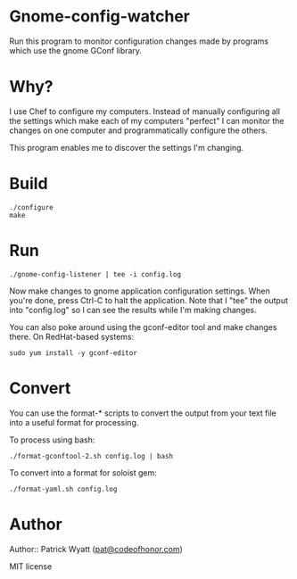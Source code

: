 # Gnome-config-watcher

Run this program to monitor configuration changes made by programs which use the gnome GConf library.

# Why?

I use Chef to configure my computers. Instead of manually configuring all the settings which make each of my computers "perfect" I can monitor the changes on one computer and programmatically configure the others.

This program enables me to discover the settings I'm changing.

# Build

    ./configure
    make

# Run

    ./gnome-config-listener | tee -i config.log

Now make changes to gnome application configuration settings. When you're done, press Ctrl-C to halt the application. Note that I "tee" the output into "config.log" so I can see the results while I'm making changes.

You can also poke around using the gconf-editor tool and make changes there. On RedHat-based systems:

    sudo yum install -y gconf-editor


# Convert

You can use the format-* scripts to convert the output from your text file into a useful format for processing.

To process using bash:

    ./format-gconftool-2.sh config.log | bash

To convert into a format for soloist gem:

    ./format-yaml.sh config.log


# Author

Author:: Patrick Wyatt (pat@codeofhonor.com)

MIT license
